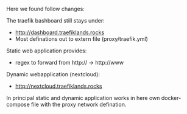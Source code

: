Here we found follow changes:

The traefik bashboard still stays under:

 - http://dashboard.traefiklands.rocks
 - Most definations out to extern file (proxy/traefik.yml)

Static web application provides:

 - regex to forward from http:// -> http://www

Dynamic webapplication (nextcloud):

 - http://nextcloud.traefiklands.rocks

In principal static and dynamic application
works in here own docker-compose file with the
proxy network defination.
